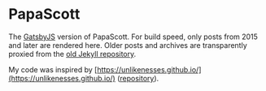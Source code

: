 # PapaScott

The [GatsbyJS](https://www.gatsbyjs.org) version of PapaScott. For build speed, only posts from 2015
and later are rendered here. Older posts and archives are transparently
proxied from the [old Jekyll repository](https://github.com/papascott/papascott.github.io).

My code was inspired by
[https://unlikenesses.github.io/](https://unlikenesses.github.io/)
([repository](https://github.com/unlikenesses/unlikenesses.github.io)).
